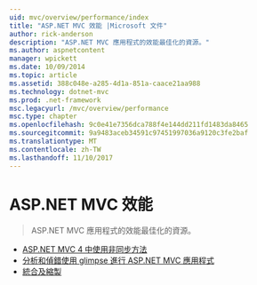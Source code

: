 ```yaml
---
uid: mvc/overview/performance/index
title: "ASP.NET MVC 效能 |Microsoft 文件"
author: rick-anderson
description: "ASP.NET MVC 應用程式的效能最佳化的資源。"
ms.author: aspnetcontent
manager: wpickett
ms.date: 10/09/2014
ms.topic: article
ms.assetid: 388c048e-a285-4d1a-851a-caace21aa988
ms.technology: dotnet-mvc
ms.prod: .net-framework
msc.legacyurl: /mvc/overview/performance
msc.type: chapter
ms.openlocfilehash: 9c0e41e7356dca788f4e144dd211fd1483da8465
ms.sourcegitcommit: 9a9483aceb34591c97451997036a9120c3fe2baf
ms.translationtype: MT
ms.contentlocale: zh-TW
ms.lasthandoff: 11/10/2017
---
```

<a name="aspnet-mvc-performance"></a>ASP.NET MVC 效能
====================
> ASP.NET MVC 應用程式的效能最佳化的資源。


- [ASP.NET MVC 4 中使用非同步方法](using-asynchronous-methods-in-aspnet-mvc-4.md)
- [分析和偵錯使用 glimpse 進行 ASP.NET MVC 應用程式](profile-and-debug-your-aspnet-mvc-app-with-glimpse.md)
- [統合及縮製](bundling-and-minification.md)
